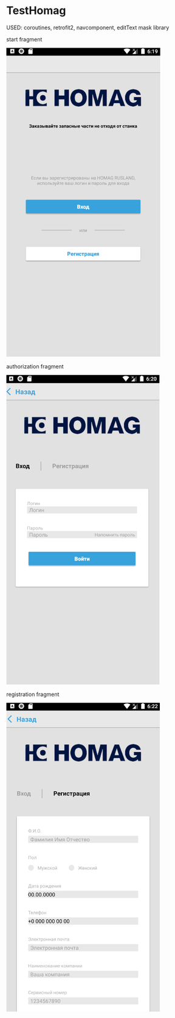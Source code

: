 # TestHomag

USED: coroutines, retrofit2, navcomponent, editText mask library

start fragment

<img alt="Icon" src="/ReadMe images/startFr.png" />

authorization fragment

<img alt="Icon" src="/ReadMe images/authFr.png" />

registration fragment

<img alt="Icon" src="/ReadMe images/regFr.png" />

